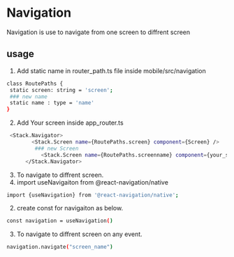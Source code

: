 # Navigation

Navigation is use to navigate from one screen to diffrent screen 

## usage 
 1. Add static name in router_path.ts file inside mobile/src/navigation
 ```sh 
 class RoutePaths {
  static screen: string = 'screen';
  ### new name
  static name : type = 'name'
}
```
2. Add Your screen inside app_router.ts 
``` sh
 <Stack.Navigator>
        <Stack.Screen name={RoutePaths.screen} component={Screen} />
         ### new Screen 
           <Stack.Screen name={RoutePaths.screenname} component={your_screen_name} />
      </Stack.Navigator>
```
3. To navigate to diffrent screen. 
 1. import useNavigaiton from @react-navigation/native
```sh 
import {useNavigation} from '@react-navigation/native';
```
 2. create const for navigaiton as below. 
```sh
const navigation = useNavigation()
```
 3. To navigate to diffrent screen on any event. 
```sh 
navigation.navigate("screen_name")
```